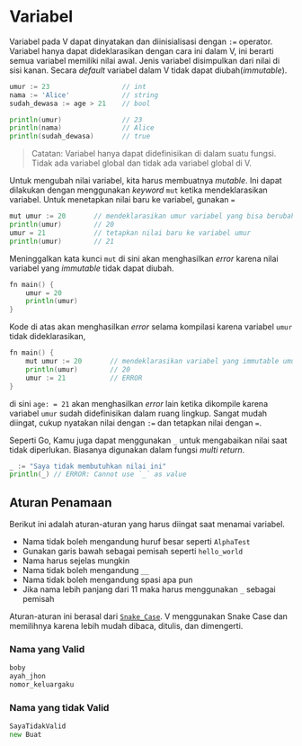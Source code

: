 # Variabel

Variabel pada V dapat dinyatakan dan diinisialisasi dengan `:=` operator. Variabel hanya dapat dideklarasikan dengan cara ini dalam V, ini berarti semua variabel memiliki nilai awal. Jenis variabel disimpulkan dari nilai di sisi kanan. Secara _default_ variabel dalam V tidak dapat diubah(_immutable_).

```go
umur := 23                  // int
nama := 'Alice'             // string
sudah_dewasa := age > 21    // bool

println(umur)               // 23
println(nama)               // Alice
println(sudah_dewasa)       // true
```

> Catatan: Variabel hanya dapat didefinisikan di dalam suatu fungsi. Tidak ada variabel global dan tidak ada variabel global di V.

Untuk mengubah nilai variabel, kita harus membuatnya _mutable_. Ini dapat dilakukan dengan menggunakan _keyword_ `mut` ketika mendeklarasikan variabel. Untuk menetapkan nilai baru ke variabel, gunakan `=`

```go
mut umur := 20       // mendeklarasikan umur variabel yang bisa berubah dan menetapkannya ke nilai 20.
println(umur)        // 20
umur = 21            // tetapkan nilai baru ke variabel umur
println(umur)        // 21
```

Meninggalkan kata kunci `mut` di sini akan menghasilkan _error_ karena nilai variabel yang _immutable_ tidak dapat diubah.

```go
fn main() {
    umur = 20
    println(umur)
}
```

Kode di atas akan menghasilkan _error_ selama kompilasi karena variabel `umur` tidak dideklarasikan,

```go
fn main() {
    mut umur := 20       // mendeklarasikan variabel yang immutable umur dan berikan nilai 20.
    println(umur)        // 20
    umur := 21           // ERROR
}
```

di sini `age: = 21` akan menghasilkan _error_ lain ketika dikompile karena variabel `umur` sudah didefinisikan dalam ruang lingkup. Sangat mudah diingat, cukup nyatakan nilai dengan `:=` dan tetapkan nilai dengan `=`.

Seperti Go, Kamu juga dapat menggunakan `_` untuk mengabaikan nilai saat tidak diperlukan. Biasanya digunakan dalam fungsi _multi return_.

```go
_ := "Saya tidak membutuhkan nilai ini"
println(_) // ERROR: Cannot use `_` as value
```

## Aturan Penamaan

Berikut ini adalah aturan-aturan yang harus diingat saat menamai variabel.

- Nama tidak boleh mengandung huruf besar seperti `AlphaTest`
- Gunakan garis bawah sebagai pemisah seperti `hello_world`
- Nama harus sejelas mungkin
- Nama tidak boleh mengandung `__`
- Nama tidak boleh mengandung spasi apa pun
- Jika nama lebih panjang dari 11 maka harus menggunakan `_` sebagai pemisah

Aturan-aturan ini berasal dari [`Snake_Case`](https://en.wikipedia.org/wiki/Snake_case). V menggunakan Snake Case dan memilihnya karena lebih mudah dibaca, ditulis, dan dimengerti.

### Nama yang Valid

```go
boby
ayah_jhon
nomor_keluargaku
```

### Nama yang tidak Valid

```go
SayaTidakValid
new Buat
```
